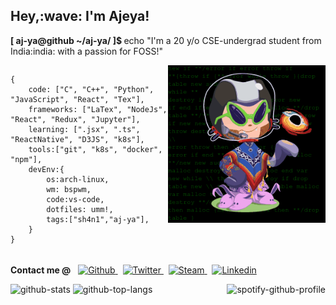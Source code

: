 <h2 align="left">Hey,:wave: I'm Ajeya!</h2>
<p><b>[ aj-ya@github ~/aj-ya/ ]$ </b>echo "I'm a 20 y/o CSE-undergrad student from India:india: with a passion for FOSS!"</p>
<div class="row">
  <div class="col-top">
    <pre ><code class="language-js">{
    code: ["C", "C++", "Python", "JavaScript", "React", "Tex"],
    frameworks: ["LaTex", "NodeJs", "React", "Redux", "Jupyter"],
    learning: [".jsx", ".ts", "ReactNative", "D3JS", "k8s"],
    tools:["git", "k8s", "docker", "npm"],
    devEnv:{
        os:arch-linux,
        wm: bspwm,
        code:vs-code,
        dotfiles: umm!,
        tags:["sh4n1","aj-ya"],
    }
}</code></pre>
    </div>
    <div class="col-top">
    <img src="./octocat.gif" alt="octocat" />
    </div>
</div>
<p style="padding-top:5px"><b>Contact me @</b> &nbsp; <a style="display:inline" href="https://www.github.com/aj-ya">
    <img height="15px" alt="Github" src="https://img.shields.io/badge/Github-FFFFFF?logo=Github&logoColor=black&style=plastic" />
  </a> &nbsp; <a href="https://twitter.com/bhat_ajeya">
    <img height="15px" alt="Twitter" src="https://img.shields.io/badge/Twitter-1DA1F2?logo=Twitter&logoColor=white&style=plastic" />
  </a> &nbsp; <a href="https://steamcommunity.com/id/sh4n1/">
    <img height="15px" alt="Steam" src="https://img.shields.io/badge/Steam-000?logo=Steam&logoColor=white&style=plastic" />
  </a> &nbsp; <a href="https://www.linkedin.com/in/aj-ya/">
    <img height="15px" alt="Linkedin" src="https://img.shields.io/badge/linkedin-0077B5?logo=linkedin&logoColor=white&style=plastic" />
  </a>
</p>
<div class="row">
  <div class="column1">
    <img src="https://github-readme-stats.vercel.app/api?username=aj-ya&show_icons=true&theme=radical&hide=stars&count_private=true" alt="github-stats" />
    <img src="https://github-readme-stats.vercel.app/api/top-langs/?username=aj-ya&layout=compact&exclude_repo=miniProj&theme=radical" alt="github-top-langs" />
  </div>
  <div class="column2">
    <img align="right" alt="spotify-github-profile" src="https://spotify-github-profile.vercel.app/api/view?uid=ajeybhat82-5&cover_image=true&theme=default&bar_color=09ff00&bar_color_cover=true" />
  </div>
</div>
<style >
  .row {
    width: 100%;
    display: flex;
  }
  .col-top {
    flex: 50%;
  }
  .column1 {
    flex: 60%;
    align: left;
  }
  .column2 {
    flex: 39%;
  }
  pre{
      overflow-x:scroll;
  }
</style>